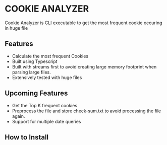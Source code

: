 # COOKIE ANALYZER

Cookie Analyzer is CLI executable to get the most frequent cookie occuring in huge file

## Features

* Calculate the most frequent Cookies
* Built using Typescript
* Built with streams first to avoid creating large memory footprint when parsing large files.
* Extensively tested with huge files


## Upcoming Features

* Get the Top K frequent cookies
* Preprocess the file and store check-sum.txt to avoid processing the file again.
* Support for multiple date queries


## How to Install


